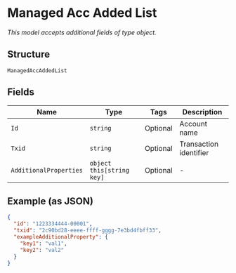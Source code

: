 
# Managed Acc Added List

*This model accepts additional fields of type object.*

## Structure

`ManagedAccAddedList`

## Fields

| Name | Type | Tags | Description |
|  --- | --- | --- | --- |
| `Id` | `string` | Optional | Account name |
| `Txid` | `string` | Optional | Transaction identifier |
| `AdditionalProperties` | `object this[string key]` | Optional | - |

## Example (as JSON)

```json
{
  "id": "1223334444-00001",
  "txid": "2c90bd28-eeee-ffff-gggg-7e3bd4fbff33",
  "exampleAdditionalProperty": {
    "key1": "val1",
    "key2": "val2"
  }
}
```

